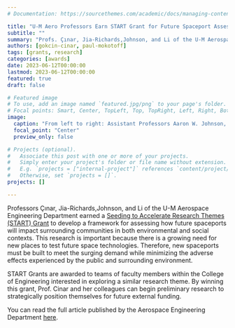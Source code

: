 ```yaml
---
# Documentation: https://sourcethemes.com/academic/docs/managing-content/

title: "U-M Aero Professors Earn START Grant for Future Spaceport Assessment Research"
subtitle: ""
summary: "Profs. Çınar, Jia-Richards,Johnson, and Li of the U-M Aerospace Engineering Department earned a START Grant to develop a framework for evaluating how a future spaceports will impact surrounding communities."
authors: [gokcin-cinar, paul-mokotoff]
tags: [grants, research]
categories: [awards]
date: 2023-06-12T00:00:00
lastmod: 2023-06-12T00:00:00
featured: true
draft: false

# Featured image
# To use, add an image named `featured.jpg/png` to your page's folder.
# Focal points: Smart, Center, TopLeft, Top, TopRight, Left, Right, BottomLeft, Bottom, BottomRight.
image:
  caption: "From left to right: Assistant Professors Aaron W. Johnson, Oliver Jia-Richards, Gökçin Çınar, and Max Li."
  focal_point: "Center"
  preview_only: false

# Projects (optional).
#   Associate this post with one or more of your projects.
#   Simply enter your project's folder or file name without extension.
#   E.g. `projects = ["internal-project"]` references `content/project/deep-learning/index.md`.
#   Otherwise, set `projects = []`.
projects: []

---
```

Professors Çınar, Jia-Richards,Johnson, and Li of the U-M Aerospace Engineering Department earned a [Seeding to Accelerate Research Themes (START) Grant](https://start.engin.umich.edu/) to develop a framework for assessing how future spaceports will impact surrounding communities in both environmental and social contexts.
This research is important because there is a growing need for new places to test future space technologies.
Therefore, new spaceports must be built to meet the surging demand while minimizing the adverse effects experienced by the public and surrounding environment.

START Grants are awarded to teams of faculty members within the College of Engineering interested in exploring a similar research theme.
By winning this grant, Prof. Cinar and her colleagues can begin preliminary research to strategically position themselves for future external funding.

You can read the full article published by the Aerospace Engineering Department [here](https://aero.engin.umich.edu/2023/06/12/michigan-aerospace-assistant-professors-receive-start-grant-for-spaceport-research/).
